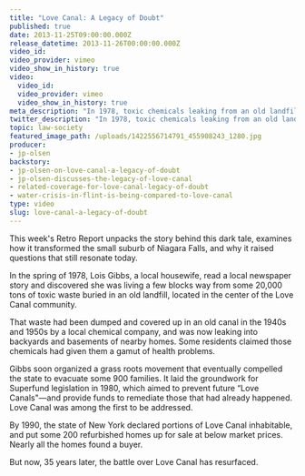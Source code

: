 ```yaml
---
title: "Love Canal: A Legacy of Doubt"
published: true
date: 2013-11-25T09:00:00.000Z
release_datetime: 2013-11-26T00:00:00.000Z
video_id:
video_provider: vimeo
video_show_in_history: true
video:
  video_id:
  video_provider: vimeo
  video_show_in_history: true
meta_description: "In 1978, toxic chemicals leaking from an old landfill thrust an upstate New York community called “Love Canal” into the national headlines, and made it synonymous with “environmental disaster.” "
twitter_description: "In 1978, toxic chemicals leaking from an old landfill thrust an upstate New York community called Love Canal into the national headlines, and made it synonymous with environmental disaster. "
topic: law-society
featured_image_path: /uploads/1422556714791_455908243_1280.jpg
producer:
- jp-olsen
backstory:
- jp-olsen-on-love-canal-a-legacy-of-doubt
- jp-olsen-discusses-the-legacy-of-love-canal
- related-coverage-for-love-canal-legacy-of-doubt
- water-crisis-in-flint-is-being-compared-to-love-canal
type: video
slug: love-canal-a-legacy-of-doubt
---
```


This week's Retro Report unpacks the story behind this dark tale, examines how it transformed the small suburb of Niagara Falls, and why it raised questions that still resonate today.

In the spring of 1978, Lois Gibbs, a local housewife, read a local newspaper story and discovered she was living a few blocks way from some 20,000 tons of toxic waste buried in an old landfill, located in the center of the Love Canal community.

That waste had been dumped and covered up in an old canal in the 1940s and 1950s by a local chemical company, and was now leaking into backyards and basements of nearby homes. Some residents claimed those chemicals had given them a gamut of health problems.

Gibbs soon organized a grass roots movement that eventually compelled the state to evacuate some 900 families. It laid the groundwork for Superfund legislation in 1980, which aimed to prevent future “Love Canals"—and provide funds to remediate those that had already happened. Love Canal was among the first to be addressed.

By 1990, the state of New York declared portions of Love Canal inhabitable, and put some 200 refurbished homes up for sale at below market prices. Nearly all the homes found a buyer.

But now, 35 years later, the battle over Love Canal has resurfaced.

